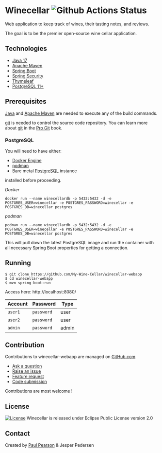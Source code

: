 # Winecellar ![Github Actions Status](https://github.com/My-Wine-Cellar/winecellar-webapp/workflows/CI/badge.svg)

Web application to keep track of wines, their tasting notes, and reviews.

The goal is to be the premier open-source wine cellar application.

## Technologies

* [Java 17](https://www.oracle.com/java/technologies/)
* [Apache Maven](https://maven.apache.org/)
* [Spring Boot](https://spring.io/projects/spring-boot)
* [Spring Security](https://spring.io/projects/spring-security)
* [Thymeleaf](https://www.thymeleaf.org/)
* [PostgreSQL 11+](https://www.postgresql.org/)

## Prerequisites

[Java](https://www.oracle.com/java/technologies/) and [Apache Maven](https://maven.apache.org/) are needed to execute any of the build commands.

[git](https://git-scm.com/) is needed to control the source code repository. You can learn more about [git](https://git-scm.com/) in the
[Pro Git](https://git-scm.com/book/en/v2) book.

### PostgreSQL

You will need to have either:

* [Docker Engine](https://docs.docker.com/install/)
* [podman](https://podman.io/)
* Bare metal [PostgreSQL](https://www.postgresql.org/) instance

installed before proceeding.

*Docker*
```
docker run --name winecellardb -p 5432:5432 -d -e POSTGRES_USER=winecellar -e POSTGRES_PASSWORD=winecellar -e POSTGRES_DB=winecellar postgres
```

*podman*
```
podman run --name winecellardb -p 5432:5432 -d -e POSTGRES_USER=winecellar -e POSTGRES_PASSWORD=winecellar -e POSTGRES_DB=winecellar postgres
```

This will pull down the latest PostgreSQL image and run the container with all necessary Spring Boot properties for getting a connection. 

## Running

```
$ git clone https://github.com/My-Wine-Cellar/winecellar-webapp
$ cd winecellar-webapp
$ mvn spring-boot:run
```

Access here: http://localhost:8080/

| Account   | Password   | Type  |
| --------- | ---------- | ----- |
| `user1`   | `password` | user  |
| `user2`   | `password` | user  |
| `admin`   | `password` | admin |

## Contribution

Contributions to winecellar-webapp are managed on [GitHub.com](https://github.com/My-Wine-Cellar/winecellar-webapp)

* [Ask a question](https://github.com/My-Wine-Cellar/winecellar-webapp/discussions)
* [Raise an issue](https://github.com/My-Wine-Cellar/winecellar-webapp/issues)
* [Feature request](https://github.com/My-Wine-Cellar/winecellar-webapp/issues)
* [Code submission](https://github.com/My-Wine-Cellar/winecellar-webapp/pulls)

Contributions are most welcome !

## License

[![License](https://img.shields.io/badge/License-EPL%202.0-orange.svg)](https://www.eclipse.org/legal/epl-2.0/)
Winecellar is released under Eclipse Public License version 2.0

## Contact

Created by [Paul Pearson](mailto:paul.darlington.pearson@gmail.com) & Jesper Pedersen
